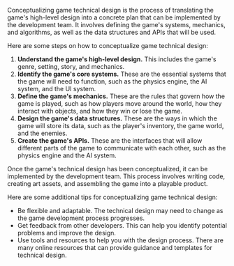 Conceptualizing game technical design is the process of translating the game's high-level design into a concrete plan that can be implemented by the development team. It involves defining the game's systems, mechanics, and algorithms, as well as the data structures and APIs that will be used.

Here are some steps on how to conceptualize game technical design:

1. **Understand the game's high-level design.** This includes the game's genre, setting, story, and mechanics.
2. **Identify the game's core systems.** These are the essential systems that the game will need to function, such as the physics engine, the AI system, and the UI system.
3. **Define the game's mechanics.** These are the rules that govern how the game is played, such as how players move around the world, how they interact with objects, and how they win or lose the game.
4. **Design the game's data structures.** These are the ways in which the game will store its data, such as the player's inventory, the game world, and the enemies.
5. **Create the game's APIs.** These are the interfaces that will allow different parts of the game to communicate with each other, such as the physics engine and the AI system.

Once the game's technical design has been conceptualized, it can be implemented by the development team. This process involves writing code, creating art assets, and assembling the game into a playable product.

Here are some additional tips for conceptualizing game technical design:

- Be flexible and adaptable. The technical design may need to change as the game development process progresses.
- Get feedback from other developers. This can help you identify potential problems and improve the design.
- Use tools and resources to help you with the design process. There are many online resources that can provide guidance and templates for technical design.